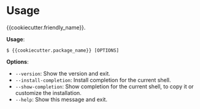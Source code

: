 # Usage

{{cookiecutter.friendly_name}}.

**Usage**:

```console
$ {{cookiecutter.package_name}} [OPTIONS]
```

**Options**:

* `--version`: Show the version and exit.
* `--install-completion`: Install completion for the current shell.
* `--show-completion`: Show completion for the current shell, to copy it or customize the installation.
* `--help`: Show this message and exit.
